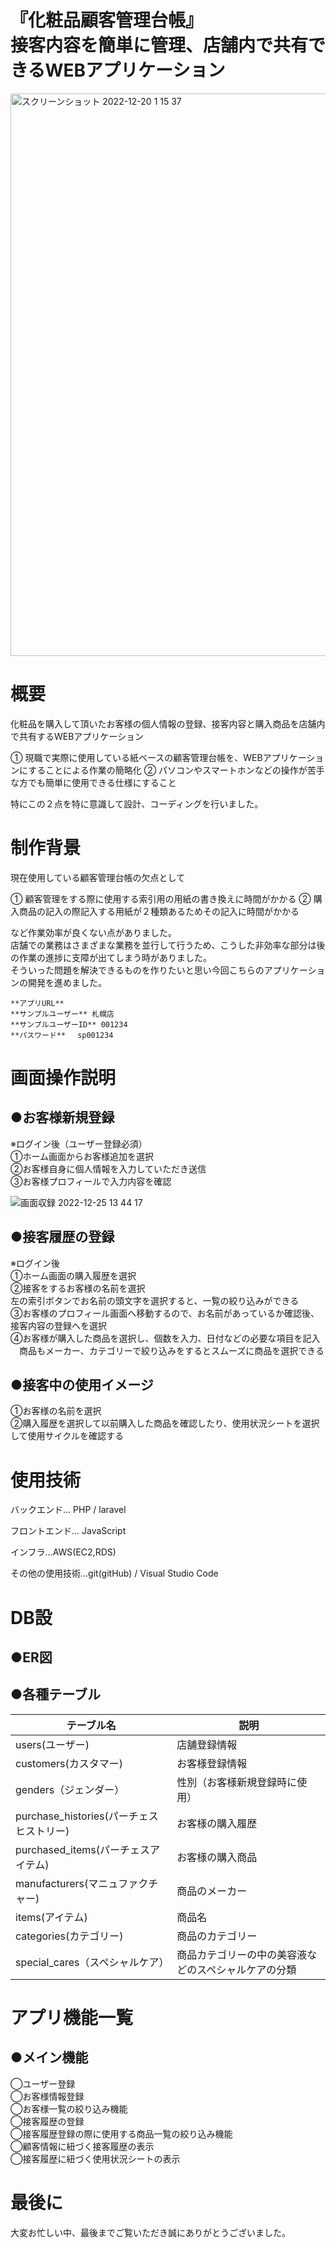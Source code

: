 # 『化粧品顧客管理台帳』<br>接客内容を簡単に管理、店舗内で共有できるWEBアプリケーション

<img width="900" alt="スクリーンショット 2022-12-20 1 15 37" src="https://user-images.githubusercontent.com/72782628/208661839-b3fc762c-c1bf-4f33-b214-95cd0594b581.png">

# 概要

化粧品を購入して頂いたお客様の個人情報の登録、接客内容と購入商品を店舗内で共有するWEBアプリケーション

① 現職で実際に使用している紙ベースの顧客管理台帳を、WEBアプリケーションにすることによる作業の簡略化
② パソコンやスマートホンなどの操作が苦手な方でも簡単に使用できる仕様にすること<br>

特にこの２点を特に意識して設計、コーディングを行いました。

# 制作背景
現在使用している顧客管理台帳の欠点として

① 顧客管理をする際に使用する索引用の用紙の書き換えに時間がかかる
② 購入商品の記入の際記入する用紙が２種類あるためその記入に時間がかかる<br>

など作業効率が良くない点がありました。  
店舗での業務はさまざまな業務を並行して行うため、こうした非効率な部分は後の作業の進捗に支障が出てしまう時がありました。  
そういった問題を解決できるものを作りたいと思い今回こちらのアプリケーションの開発を進めました。


    **アプリURL**  
    **サンプルユーザー** 札幌店  
    **サンプルユーザーID** 001234  
    **パスワード**　 sp001234  

# 画面操作説明
## ●お客様新規登録
※ログイン後（ユーザー登録必須）  
      ①ホーム画面からお客様追加を選択  
      ②お客様自身に個人情報を入力していただき送信  
      ③お客様プロフィールで入力内容を確認  
      
![画面収録 2022-12-25 13 44 17](https://user-images.githubusercontent.com/72782628/209492987-956e3459-af1c-43f1-89a3-ad2c0fe92bb4.gif)

      
      
## ●接客履歴の登録
※ログイン後  
      ①ホーム画面の購入履歴を選択  
      ②接客をするお客様の名前を選択  
        左の索引ボタンでお名前の頭文字を選択すると、一覧の絞り込みができる  
      ③お客様のプロフィール画面へ移動するので、お名前があっているか確認後、接客内容の登録へを選択    
      ④お客様が購入した商品を選択し、個数を入力、日付などの必要な項目を記入  
      　商品もメーカー、カテゴリーで絞り込みをするとスムーズに商品を選択できる  
         
         
## ●接客中の使用イメージ
①お客様の名前を選択  
②購入履歴を選択して以前購入した商品を確認したり、使用状況シートを選択して使用サイクルを確認する  

# 使用技術
バックエンド... PHP / laravel  

フロントエンド... JavaScript  

インフラ...AWS(EC2,RDS)

その他の使用技術...git(gitHub) / Visual Studio Code

# DB設
## ●ER図


## ●各種テーブル
<!-- users(ユーザー) ... 店舗登録情報<br>
customers(カスタマー)... お客様登録情報<br>
genders（ジェンダー）  ... 性別（お客様新規登録時に使用）<br>
purchase_histories(パーチェスヒストリー) ... お客様の購入履歴<br>
purchased_items(パーチェスアイテム) ...　　お客様の購入商品<br>

manufacturers(マニュファクチャー) ... 商品のメーカー<br>
items(アイテム)　... 商品名<br>
categories(カテゴリー) ... 商品のカテゴリー<br>
special_cares（スペシャルケア） ...　商品カテゴリーの中の美容液などのスペシャルケアの分類<br> -->
|  テーブル名  |  説明  |
| ---- | ---- |
|  users(ユーザー)  |  店舗登録情報  |
|  customers(カスタマー)  |  お客様登録情報  |
| genders（ジェンダー） | 性別（お客様新規登録時に使用） |
| purchase_histories(パーチェスヒストリー) | お客様の購入履歴 |
| purchased_items(パーチェスアイテム) | お客様の購入商品 |
| manufacturers(マニュファクチャー) | 商品のメーカー |
| items(アイテム) | 商品名 |
| categories(カテゴリー) | 商品のカテゴリー |
| special_cares（スペシャルケア） | 商品カテゴリーの中の美容液などのスペシャルケアの分類 |
# アプリ機能一覧
## ●メイン機能
◯ユーザー登録<br>
◯お客様情報登録<br>
◯お客様一覧の絞り込み機能<br>
◯接客履歴の登録<br>
◯接客履歴登録の際に使用する商品一覧の絞り込み機能<br>
◯顧客情報に紐づく接客履歴の表示<br>
◯接客履歴に紐づく使用状況シートの表示<br>

# 最後に
大変お忙しい中、最後までご覧いただき誠にありがとうございました。








      

